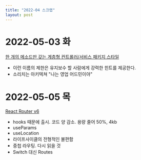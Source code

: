 ```yaml
---
title: "2022-04 스크랩"
layout: post
---
```


# 2022-05-03 화

[한 개의 메소드만 갖는 계층형 컨트롤러/서비스 패키지 스타일 ](https://johngrib.github.io/wiki/article/hierarchical-controller-package-structure/)

- 이런 이름의 제한은 유지보수 할 사람에게 강력한 힌트를 제공한다.
- 소리치는 아키텍쳐 "나는 영업 어드민이야"

# 2022-05-05 목

[React Router v6](https://remix.run/blog/react-router-v6)

- hooks 때문에 출시. 코드 양 감소. 용량 줄어 50%, 4kb
- useParams
- useLocation
- 라이프사이클의 전형적인 불편함
- 중첩 라우팅. 다시 읽을 것
- Switch 대신 Routes

